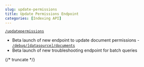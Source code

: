 ```yaml
---
slug: update-permissions
title: Update Permissions Endpoint
categories: [Indexing API]
---
```


  [`/updatepermissions`](/api/indexing-api/update-document-permissions)
  - Beta launch of new endpoint to update document permissions -
  [`/debug/[datasource]/documents`](/api-info/indexing/debugging/datasource-document)
  - Beta launch of new troubleshooting endpoint for batch queries

  {/* truncate */}